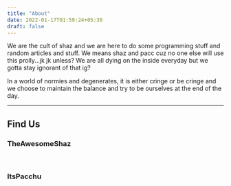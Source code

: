 ```yaml
---
title: "About"
date: 2022-01-17T01:59:24+05:30
draft: false
---
```


We are the cult of shaz and we are here to do some programming stuff and random articles and stuff.
We means shaz and pacc cuz no one else will use this prolly...jk jk unless?
We are all dying on the inside everyday but we gotta stay ignorant of that ig?

In a world of normies and degenerates, it is either cringe or
be cringe and we choose to maintain the balance and try to be ourselves at the end of the day. 

<hr>

## Find Us

### TheAwesomeShaz

<div class="github-card" data-github="TheAwesomeShaz" data-width="400" data-height="150" data-theme="default"></div>
<script src="//cdn.jsdelivr.net/github-cards/latest/widget.js"></script>

<br>

### ItsPacchu

<div class="github-card" data-github="itspacchu" data-width="400" data-height="" data-theme="default"></div>
<script src="//cdn.jsdelivr.net/github-cards/latest/widget.js"></script>

<br>






